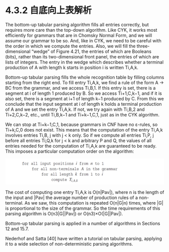 # 4.3.2 自底向上表解析

The bottom-up tabular parsing algorithm fills all entries correctly, but requires more care than the top-down algorithm. Like CYK, it works most efficiently for grammars that are in Chomsky Normal Form, and we will assume our grammar to be so. And, like in CYK, we need to be careful with the order in which we compute the entries. Also, we will fill the three-dimensional “wedge” of Figure 4.21, the entries of which are Booleans (bits), rather than its two-dimensional front panel, the entries of which are lists of integers. The entry in the wedge which describes whether a terminal production of A with length k starts in position i is written Ti,A,k.

Bottom-up tabular parsing fills the whole recognition table by filling columns starting from the right end. To fill entry Ti,A,k, we find a rule of the form A → BC from the grammar, and we access Ti,B,1. If this entry is set, there is a segment at i of length 1 produced by B. So we access Ti+1,C,k−1, and if it is also set, there is a segment at i+1 of length k−1 produced by C. From this we conclude that the input segment at i of length k holds a terminal production of A and we set the entry Ti,A,k. If not, we try again with Ti,B,2 and Ti+2,C,k−2, etc., until Ti,B,k−1 and Ti+k−1,C,1, just as in the CYK algorithm.

We can stop at Ti+k−1,C,1, because grammars in CNF have no ε-rules, so Ti+k,C,0 does not exist. This means that the computation of the entry Ti,A,k involves entries Ti,B, j with j < k only. So if we compute all entries Ti,P, j before all entries Ti,Q,k for j < k and arbitrary P and Q, the values of all entries needed for the computation of Ti,A,k are guaranteed to be ready. This imposes a particular computation order on the algorithm:

![图1](../../img/4.3.2_1.png)

The cost of computing one entry Ti,A,k is O(n|Pav|), where n is the length of the input and |Pav| the average number of production rules of a non-terminal. As we saw, this computation is repeated O(n|G|n) times, where |G| is proportional to the size of the grammar. So the time requirements of this parsing algorithm is O(n3|G||Pav|) or O(n3)×O(|G||Pav|).

Bottom-up tabular parsing is applied in a number of algorithms in Sections 12 and 15.7.

Nederhof and Satta [40] have written a tutorial on tabular parsing, applying it to a wide selection of non-deterministic parsing algorithms.